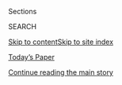 <div id="app">

<div>

<div class="NYTAppHideMasthead css-zz1s19 e1suatyy0">

<div class="section css-ui9rw0 e1suatyy2">

<div class="css-11hrj97 er09x8g0">

<div class="css-6n7j50">

</div>

<span class="css-1dv1kvn">Sections</span>

<div class="css-10488qs">

<span class="css-1dv1kvn">SEARCH</span>

</div>

[Skip to content](#site-content)[Skip to site
index](#site-index)

</div>

<div class="css-10698na e1huz5gh0">

</div>

</div>

<div id="masthead-bar-one" class="section hasLinks css-15hmgas e1csuq9d3">

<div class="css-uqyvli e1csuq9d0">

</div>

<div class="css-1uqjmks e1csuq9d1">

</div>

<div class="css-9e9ivx">

[](https://myaccount.nytimes3xbfgragh.onion/auth/login?response_type=cookie&client_id=vi)

</div>

<div class="css-1bvtpon e1csuq9d2">

[Today’s Paper](https://www.nytimes3xbfgragh.onion/section/todayspaper)

</div>

</div>

</div>

</div>

<div data-aria-hidden="false">

<div id="site-content" data-role="main">

<div class="css-1ffjgkm">

</div>

<div id="top-wrapper" class="css-15p45cc eaca97t0" type="top">

<div id="top-slug" class="css-19x0jxb eaca97t1" hidden="">

Advertisement

</div>

[Continue reading the main
story](#after-top)

<div class="ad top-wrapper" style="text-align:center;height:100%;display:block;min-height:90px">

<div id="top" class="place-ad" data-position="top" data-size-key="top">

</div>

</div>

<div id="after-top">

</div>

</div>

<div id="collection-magazine-index" class="section css-15h4p1b e9abtgs0">

<div class="css-1j21atc e1svk9qx1">

<div class="css-fmiefx e1svk9qx2">

<div class="css-1hk7r2m eu54l5x0">

<div id="sponsor-wrapper" class="css-7a1pgi eaca97t0" type="sponsor" hidden="">

<div id="sponsor-slug" class="css-1l4mleb eaca97t1" hidden="">

Supported by

</div>

[Continue reading the main
story](#after-sponsor)

<div id="sponsor" class="ad sponsor-wrapper" style="text-align:left;height:100%;display:block">

</div>

<div id="after-sponsor">

</div>

</div>

</div>

### <span class="css-15smmd5 ezz4tcd1">[Magazine](/section/magazine)</span>

</div>

<div class="css-nfcc9b e1svk9qx3">

<div class="css-vl9dhg e1svk9qx5">

<div class="css-1nrhkj6 e1svk9qx6">

# The 7.30.17 Issue

<div class="follow-button-placeholder" data-collection-id="">

</div>

</div>

</div>

</div>

</div>

<div class="css-4svvz1 ekkqrpp0">

<div id="collection-highlights-container" class="section css-18l1u7x e46isfb1">

<div class="template-1 css-gfgt40 ekkqrpp1">

## Highlights

1.  ![<span class="css-13wzayb e1oaj3zl2"><span class="css-1dv1kvn">Credit</span>Giulia
    Marchi for The New York
    Times</span>](https://static01.graylady3jvrrxbe.onion/images/2017/07/30/magazine/30cover-opener/30cover-opener-jumbo.jpg)
    
    <div class="css-gjijuv">
    
    ### Feature
    
    ## [‘Flee at Once’: China’s Besieged Human Rights Lawyers](/2017/07/25/magazine/the-lonely-crusade-of-chinas-human-rights-lawyers.html)
    
    As the global spotlight on the nation’s domestic policies has
    dimmed, lawyers for dissidents increasingly face a terrible choice:
    acquiescence or
    imprisonment.
    
    <span class="css-1oaezp0"></span><span class="css-1q6w006 e4e4i5l3"></span><span class="css-9voj2j">By
    <span class="css-1baulvz last-byline" itemprop="name">Alex W.
    Palmer</span></span>
    
    </div>

2.  ![<span class="css-1samh1w e1oaj3zl2"><span class="css-1dv1kvn">Credit</span>Luca
    Locatelli/Institute, for The New York
    Times</span>](https://static01.graylady3jvrrxbe.onion/images/2017/07/30/magazine/30mag-30whitemarble.t_CA2/30mag-30whitemarble.t_CA2-videoLarge-v3.jpg)
    
    <div class="css-10wtrbd">
    
    ### Feature
    
    ## [The Majestic Marble Quarries of Northern Italy](/2017/07/26/magazine/the-majestic-marble-quarries-of-northern-italy.html)
    
    Fueled by insatiable demand in the gulf states, the Italian marble
    trade is booming. A look at how the stone is wrenched from the
    earth.
    
    <span class="css-1oaezp0"></span><span class="css-1q6w006 e4e4i5l3"></span><span class="css-9voj2j">By
    <span class="css-1baulvz" itemprop="name">Luca Locatelli</span> and
    <span class="css-1baulvz last-byline" itemprop="name">Sam
    Anderson</span></span>
    
    </div>

3.  ![<span class="css-1samh1w e1oaj3zl2"><span class="css-1dv1kvn">Credit</span>Illustration
    by
    Brosmind</span>](https://static01.graylady3jvrrxbe.onion/images/2017/07/30/magazine/30fruitninja1/30mag-30fruitninja.t_CA1-videoLarge.jpg)
    
    <div class="css-10wtrbd">
    
    ### Feature
    
    ## [How to Make a Movie Out of Anything — Even a Mindless Phone Game](/2017/07/27/magazine/why-hollywood-is-trying-to-turn-everything-into-movies-even-mindless-games-like-fruit-ninja.html)
    
    Hollywood is aggressively adapting material that doesn’t have a
    narrative or even any characters. But not all intellectual property
    is created
    equal.
    
    <span class="css-1oaezp0"></span><span class="css-1q6w006 e4e4i5l3"></span><span class="css-9voj2j">By
    <span class="css-1baulvz last-byline" itemprop="name">Alex
    French</span></span>
    
    </div>

4.  ![<span class="css-1samh1w e1oaj3zl2"><span class="css-1dv1kvn">Credit</span>Illustration
    by Derek Brahney. Photographs from
    Shutterstock.</span>](https://static01.graylady3jvrrxbe.onion/images/2017/07/30/magazine/30firstwords/30mag-30firstwords.t_CA0-videoLarge.jpg)
    
    <div class="css-10wtrbd">
    
    ### First Words
    
    ## [Is Being ‘Unapologetic’ the New Patriotic — or a Form of Resistance?](/2017/07/25/magazine/is-being-unapologetic-the-new-patriotic-or-a-form-of-resistance.html)
    
    Some Americans’ allergy to apology meets up with exasperation over
    so-called political correctness. For others, there’s celebration in
    defiance.
    
    <span class="css-1oaezp0"></span><span class="css-1q6w006 e4e4i5l3"></span><span class="css-9voj2j">By
    <span class="css-1baulvz last-byline" itemprop="name">Wesley
    Morris</span></span>
    
    </div>

</div>

<div class="css-1xdhyk6 e46isfb0">

<div class="css-zk12ih ef6si7p0">

1.  ### On Sports
    
    ![<span class="css-2s0ord e1oaj3zl2"><span class="css-1dv1kvn">Credit</span>Photo
    illustration by Cristiana
    Couceiro</span>](https://static01.graylady3jvrrxbe.onion/images/2017/07/30/magazine/30onsports1/30onsports1-videoLarge.jpg)
    
    <div class="css-10wtrbd">
    
    ## [Should Superstar Athletes Make More Money and Run Their Leagues?](/2017/07/25/magazine/should-superstar-athletes-make-more-money-and-run-their-leagues.html)
    
    The Mayweather-McGregor bout and N.B.A. free agency call into
    question the structure of labor and compensation in American
    professional
    sports.
    
    <span class="css-me3p27"></span><span class="css-1q6w006 e4e4i5l3"></span><span class="css-9voj2j">By
    <span class="css-1baulvz last-byline" itemprop="name">Jay Caspian
    Kang</span></span>
    
    </div>

2.  ### Talk
    
    ![<span class="css-2s0ord e1oaj3zl2"><span class="css-1dv1kvn">Credit</span>Pej
    Behdarvand for The New York
    Times</span>](https://static01.graylady3jvrrxbe.onion/images/2017/07/30/magazine/30talk1/30talk1-videoLarge.jpg)
    
    <div class="css-10wtrbd">
    
    ## [Why Rashida Jones Changed Her Mind About Porn](/2017/07/26/magazine/why-rashida-jones-changed-her-mind-about-porn.html)
    
    The actor and producer on duck-lips selfies and the intersection of
    feminism and
    porn.
    
    <span class="css-me3p27"></span><span class="css-1q6w006 e4e4i5l3"></span><span class="css-9voj2j">Interview
    by <span class="css-1baulvz last-byline" itemprop="name">Ana Marie
    Cox</span></span>
    
    </div>

3.  ### Letter of Recommendation
    
    ![<span class="css-2s0ord e1oaj3zl2"><span class="css-1dv1kvn">Credit</span>Illustration
    by Michiel
    Schuurman</span>](https://static01.graylady3jvrrxbe.onion/images/2017/07/30/magazine/30lor/30mag-30lor.t_CA0-videoLarge.jpg)
    
    <div class="css-10wtrbd">
    
    ## [Letter of Recommendation: Duolingo](/2017/07/27/magazine/letter-of-recommendation-duolingo.html)
    
    A single app for language skills, self-improvement and digital
    escape.
    
    <span class="css-me3p27"></span><span class="css-1q6w006 e4e4i5l3"></span><span class="css-9voj2j">By
    <span class="css-1baulvz last-byline" itemprop="name">Anna
    Fitzpatrick</span></span>
    
    </div>

4.  ### Eat
    
    ![<span class="css-2s0ord e1oaj3zl2"><span class="css-1dv1kvn">Credit</span>Gentl
    and Hyers for The New York
    Times</span>](https://static01.graylady3jvrrxbe.onion/images/2017/07/30/magazine/30eat1-copy/30mag-30eat.t_CA0-videoLarge.jpg)
    
    <div class="css-10wtrbd">
    
    ## [How Grilling Fish Wrapped in Banana Leaves Teaches You to Trust Your Intuition](/2017/07/27/magazine/how-grilling-fish-wrapped-in-banana-leaves-teaches-you-to-trust-your-intuition.html)
    
    Flaky fish with a spicy coconut chutney is Parsi cooking at its
    best.
    
    <span class="css-me3p27"></span><span class="css-1q6w006 e4e4i5l3"></span><span class="css-9voj2j">By
    <span class="css-1baulvz last-byline" itemprop="name">Samin
    Nosrat</span></span>
    
    </div>

5.  ### The Ethicist
    
    ![<span class="css-2s0ord e1oaj3zl2"><span class="css-1dv1kvn">Credit</span>Illustration
    by Tomi
    Um</span>](https://static01.graylady3jvrrxbe.onion/images/2017/07/30/magazine/30ethicist/30mag-30ethicist.t_CA0-videoLarge.jpg)
    
    <div class="css-10wtrbd">
    
    ## [Is It O.K. to Protest Trump by Withholding Taxes?](/2017/07/26/magazine/is-it-ok-to-protest-trump-by-withholding-taxes.html)
    
    The magazine’s Ethicist columnist on refusing to pay taxes as a form
    of political protest and reaching out to an unacknowledged half
    sibling.
    
    <span class="css-me3p27"></span><span class="css-1q6w006 e4e4i5l3"></span><span class="css-9voj2j">By
    <span class="css-1baulvz last-byline" itemprop="name">Kwame Anthony
    Appiah</span></span>
    
    </div>

</div>

</div>

<div class="css-1xdhyk6 e46isfb0">

<div class="css-zk12ih ef6si7p0">

1.  ### New Sentences
    
    ![<span class="css-2s0ord e1oaj3zl2"><span class="css-1dv1kvn">Credit</span></span>](https://static01.graylady3jvrrxbe.onion/images/2017/07/30/magazine/30sentences-carrington/30sentences-carrington-videoLarge-v3.jpg)
    
    <div class="css-10wtrbd">
    
    ## [New Sentences: From ‘The Complete Stories of Leonora Carrington’](/2017/07/28/magazine/new-sentences-from-the-complete-stories-of-leonora-carrington.html)
    
    The card-carrying Surrealist writer presents a man with an absurd —
    and instructive —
    problem.
    
    <span class="css-me3p27"></span><span class="css-1q6w006 e4e4i5l3"></span><span class="css-9voj2j">By
    <span class="css-1baulvz last-byline" itemprop="name">Sam
    Anderson</span></span>
    
    </div>

2.  ### Judge John Hodgman
    
    ![<span class="css-2s0ord e1oaj3zl2"><span class="css-1dv1kvn">Credit</span>Illustration
    by Kyle
    Hilton</span>](https://static01.graylady3jvrrxbe.onion/images/2017/07/30/magazine/30hodgman1/30hodgman1-videoLarge.jpg)
    
    <div class="css-10wtrbd">
    
    ## [Judge John Hodgman on Keeping Locks of Hair](/2017/07/28/magazine/judge-john-hodgman-on-keeping-locks-of-hair.html)
    
    Should we be nailing our friends’ body parts to our
    walls?
    
    <span class="css-me3p27"></span><span class="css-1q6w006 e4e4i5l3"></span><span class="css-9voj2j">By
    <span class="css-1baulvz last-byline" itemprop="name">John
    Hodgman</span></span>
    
    </div>

3.  ### Tip
    
    ![<span class="css-2s0ord e1oaj3zl2"><span class="css-1dv1kvn">Credit</span></span>](https://static01.graylady3jvrrxbe.onion/images/2017/07/30/magazine/30tip/30mag-30tip.t_CA0-videoLarge.png)
    
    <div class="css-10wtrbd">
    
    ## [How to Be Selected for a Jury](/2017/07/28/magazine/how-to-be-selected-for-a-jury.html)
    
    Avoid seeming eager. Don’t be an
    oddball.
    
    <span class="css-me3p27"></span><span class="css-1q6w006 e4e4i5l3"></span><span class="css-9voj2j">By
    <span class="css-1baulvz last-byline" itemprop="name">Malia
    Wollan</span></span>
    
    </div>

4.  ### Poem
    
    ![<span class="css-2s0ord e1oaj3zl2"><span class="css-1dv1kvn">Credit</span>Illustration
    by R. O.
    Blechman</span>](https://static01.graylady3jvrrxbe.onion/images/2017/07/30/magazine/30poem/30poem-videoLarge.jpg)
    
    <div class="css-10wtrbd">
    
    ## [After 30 Hospitals in 2 Hours](/2017/07/28/magazine/after-30-hospitals-in-2-hours.html)
    
    Selected by Terrance
    Hayes.
    
    <span class="css-me3p27"></span><span class="css-1q6w006 e4e4i5l3"></span><span class="css-9voj2j">Selected
    by <span class="css-1baulvz last-byline" itemprop="name">Terrance
    Hayes</span></span>
    
    </div>

5.  ### The Thread
    
    ![<span class="css-2s0ord e1oaj3zl2"><span class="css-1dv1kvn">Credit</span>Illustration
    by Andrew
    Rae</span>](https://static01.graylady3jvrrxbe.onion/images/2017/07/30/magazine/30thread1/30thread1-videoLarge.jpg)
    
    <div class="css-10wtrbd">
    
    ## [The 7.16.17 Issue](/2017/07/28/magazine/the-7-16-17-issue.html)
    
    Readers respond.
    
    <span class="css-me3p27"></span>
    
    </div>

</div>

</div>

</div>

<div id="mid1-wrapper" class="css-1mn4oms eaca97t0" type="rank">

<div id="mid1-slug" class="css-1tag3rd eaca97t1">

Advertisement

</div>

[Continue reading the main
story](#after-mid1)

<div id="mid1" class="ad mid1-wrapper" style="text-align:center;height:100%;display:block">

</div>

<div id="after-mid1">

</div>

</div>

</div>

<div class="css-185go5a e1o5byef0">

<div class="css-15cbhtu">

  - [Latest](#stream-panel)
  - <span class="css-6n7j50">Search</span>
    <div class="control">
    <div class="label-container css-1dv1kvn">
    Search
    </div>
    <div class="css-wm4t3d">
    **<span id="clear-search-input" class="css-1dv1kvn">Clear this text
    input</span>
    </div>
    </div>
    <span class="css-1iovbfw"></span>

<div id="stream-panel" class="section css-8msx5b e1jz0cab1">

<div class="css-13mho3u">

1.  
    
    <div class="css-1cp3ece">
    
    <div class="css-1l4spti">
    
    [](/2017/08/18/magazine/how-to-stay-sane-during-a-solar-eclipse.html)
    
    <div class="css-79elbk">
    
    ![](https://static01.graylady3jvrrxbe.onion/images/2017/09/06/magazine/06mag-watching-top/06mag-watching-top-thumbWide.gif?quality=75&auto=webp&disable=upscale)
    
    </div>
    
    ## How to Stay Sane During a Solar Eclipse
    
    The terrifying beauty of totality is best confronted in a crowd.
    
    <div class="css-1m9admi ea5icrr0">
    
    By <span class="css-1n7hynb">Helen Macdonald</span>
    
    </div>
    
    </div>
    
    <div class="css-1xu41bz e1xfvim33">
    
    </div>
    
    </div>

</div>

<div class="css-g6hk37 supplemental">

<div id="mid2-wrapper" class="css-10wkyv7 eaca97t0" type="lede">

<div id="mid2-slug" class="css-1tag3rd eaca97t1">

Advertisement

</div>

[Continue reading the main
story](#after-mid2)

<div id="mid2" class="ad mid2-wrapper" style="text-align:center;height:100%;display:block;min-height:250px">

</div>

<div id="after-mid2">

</div>

</div>

<div id="mktg-wrapper" class="css-oxle51 eaca97t0" type="mktg">

<div id="mktg-slug" class="css-1tag3rd eaca97t1">

Advertisement

</div>

[Continue reading the main
story](#after-mktg)

<div id="mktg" class="ad mktg-wrapper" style="text-align:center;height:100%;display:block">

</div>

<div id="after-mktg">

</div>

</div>

</div>

</div>

</div>

</div>

</div>

</div>

## Site Index

<div>

</div>

## Site Information Navigation

  - [© <span>2020</span> <span>The New York Times
    Company</span>](https://help.nytimes3xbfgragh.onion/hc/en-us/articles/115014792127-Copyright-notice)

<!-- end list -->

  - [NYTCo](https://www.nytco.com/)
  - [Contact
    Us](https://help.nytimes3xbfgragh.onion/hc/en-us/articles/115015385887-Contact-Us)
  - [Work with us](https://www.nytco.com/careers/)
  - [Advertise](https://nytmediakit.com/)
  - [T Brand Studio](http://www.tbrandstudio.com/)
  - [Your Ad
    Choices](https://www.nytimes3xbfgragh.onion/privacy/cookie-policy#how-do-i-manage-trackers)
  - [Privacy](https://www.nytimes3xbfgragh.onion/privacy)
  - [Terms of
    Service](https://help.nytimes3xbfgragh.onion/hc/en-us/articles/115014893428-Terms-of-service)
  - [Terms of
    Sale](https://help.nytimes3xbfgragh.onion/hc/en-us/articles/115014893968-Terms-of-sale)
  - [Site
    Map](https://spiderbites.nytimes3xbfgragh.onion)
  - [Help](https://help.nytimes3xbfgragh.onion/hc/en-us)
  - [Subscriptions](https://www.nytimes3xbfgragh.onion/subscription?campaignId=37WXW)

</div>

</div>
